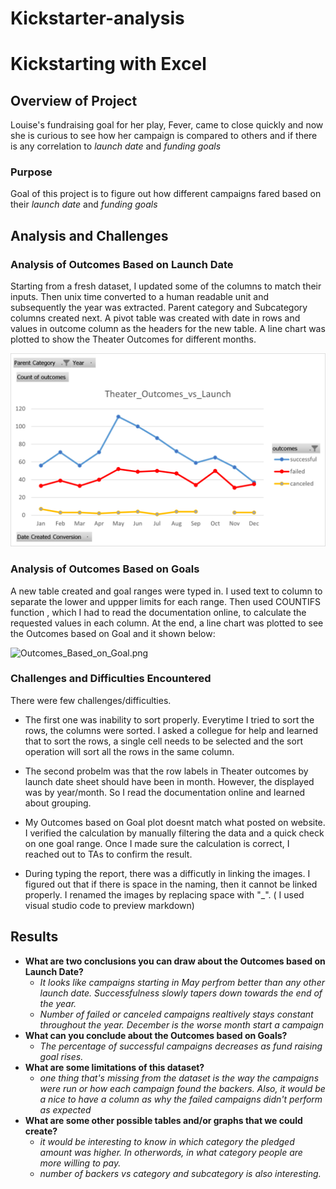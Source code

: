 # Kickstarter-analysis
# Kickstarting with Excel

## Overview of Project
Louise's fundraising goal for her play, Fever, came to close quickly and now she is curious to see how her campaign is compared to others and if there is any correlation to *launch date* and *funding goals*
### Purpose
Goal of this project is to figure out how different campaigns fared  based on their *launch date* and *funding goals*
## Analysis and Challenges
### Analysis of Outcomes Based on Launch Date
Starting from a fresh dataset, I updated some of the columns to match their inputs. Then unix time converted to a human readable unit and subsequently the year was extracted. Parent category and Subcategory columns created next. 
A pivot table was created with date in rows and values in outcome column as the headers for the new table.
A line chart was plotted to show the Theater Outcomes for different months.

![Theater_Outcomes_vs_Launch](Theater_Outcomes_vs_Launch.png)

### Analysis of Outcomes Based on Goals
A new table created and goal ranges were typed in. I used text to column to separate the lower and uppper limits for each range. Then used COUNTIFS function , which I had to read the documentation online,  to calculate the requested values in each column.
At the end, a line chart was plotted to see the Outcomes based on Goal and it shown below: 

![Outcomes_Based_on_Goal.png](resources/Outcomes_Based_on_Goal.png)

### Challenges and Difficulties Encountered
There were few challenges/difficulties.
- The first one was inability to sort properly. Everytime I tried to sort the rows, the columns were sorted. I asked a collegue for help and learned that to sort the rows, a single cell needs to be selected and the sort operation will sort all the rows in the same column.
- The second probelm was that the row labels in Theater outcomes by launch date sheet should have been in month. However, the displayed was by year/month. So I read the documentation online and learned about grouping. 

- My Outcomes based on Goal plot doesnt match what posted on website. I verified the calculation by manually filtering the data and a quick check on one goal range. Once I made sure the calculation is correct, I reached out to TAs to confirm the result.

- During typing the report, there was a difficutly in linking the images. I figured out that if there is space in the naming, then it cannot be linked properly. I renamed the images by replacing space with "_". ( I used visual studio code to preview markdown)

## Results
- **What are two conclusions you can draw about the Outcomes based on Launch Date?**
    - *It looks like campaigns starting in May perfrom better than any other launch date.  Successfulness slowly tapers down towards the end of the year.* 
    - *Number of failed or canceled campaigns realtively stays constant throughout the year. December is the worse month start a campaign*
- **What can you conclude about the Outcomes based on Goals?**
    - *The percentage of successful campaigns decreases as fund raising goal rises.*
- **What are some limitations of this dataset?**
    - *one thing that's missing from the dataset is the way the campaigns were run or how each campaign found the backers. Also, it would be a nice to have a column as why the failed campaigns didn't perform as expected*
- **What are some other possible tables and/or graphs that we could create?**
    - *it would be interesting to know in which category the pledged amount was higher. In otherwords, in what category people are more willing to pay.*
    - *number of backers vs category and subcategory is also interesting.*
